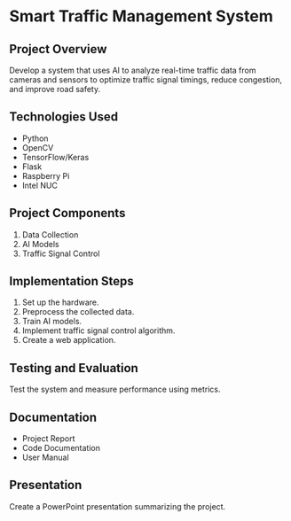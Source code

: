 # Smart Traffic Management System

## Project Overview
Develop a system that uses AI to analyze real-time traffic data from cameras and sensors to optimize traffic signal timings, reduce congestion, and improve road safety.

## Technologies Used
- Python
- OpenCV
- TensorFlow/Keras
- Flask
- Raspberry Pi
- Intel NUC

## Project Components
1. Data Collection
2. AI Models
3. Traffic Signal Control

## Implementation Steps
1. Set up the hardware.
2. Preprocess the collected data.
3. Train AI models.
4. Implement traffic signal control algorithm.
5. Create a web application.

## Testing and Evaluation
Test the system and measure performance using metrics.

## Documentation
- Project Report
- Code Documentation
- User Manual

## Presentation
Create a PowerPoint presentation summarizing the project.